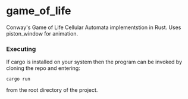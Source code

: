 # game_of_life

Conway's Game of Life Cellular Automata implementstion in Rust. Uses piston_window for animation.

### Executing

If cargo is installed on your system then the program can be invoked by cloning the repo
and entering:
```
cargo run
```
from the root directory of the project.
 